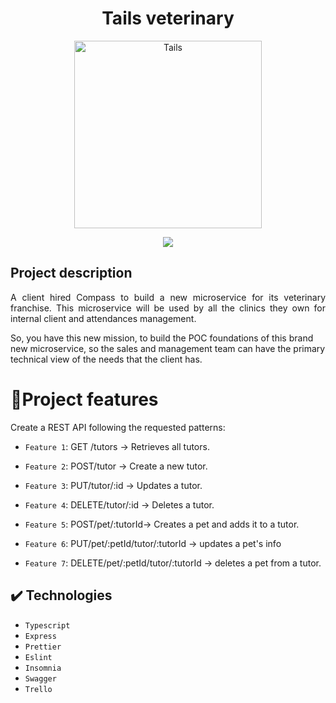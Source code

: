 <h1 align="center"> Tails veterinary </h1>

<p align="center">
  <img width="300" alt="Tails" src="https://github.com/tomazvinicius/veterinaryFranchise/assets/93164056/ad47c1dc-79c9-4569-ba57-cc508c79f87b">
</p>

<p align="center">
  <img src="http://img.shields.io/static/v1?label=STATUS&message=EM%20DESENVOLVIMENTO&color=GREEN&style=for-the-badge"/>
</p>

## Project description
<p align="justify">
A client hired Compass to build a new microservice for its veterinary franchise. This microservice will be used by all the clinics they own for internal client and attendances management.

So, you have this new mission, to build the POC foundations of this brand new microservice, so the sales and management team can have the primary technical view of the needs that the client has.
</p>


# 📃Project features

 Create a REST API following the requested patterns: 
 
- `Feature 1`: GET /tutors -> Retrieves all tutors.

- `Feature 2`: POST/tutor -> Create a new tutor.

- `Feature 3`: PUT/tutor/:id -> Updates a tutor.

- `Feature 4`: DELETE/tutor/:id -> Deletes a tutor.

- `Feature 5`: POST/pet/:tutorId-> Creates a pet and adds it to a tutor.

- `Feature 6`: PUT/pet/:petId/tutor/:tutorId -> updates a pet's info

- `Feature 7`: DELETE/pet/:petId/tutor/:tutorId -> deletes a pet from a tutor. 

## ✔️ Technologies

- ``Typescript``
- ``Express``
- ``Prettier``
- ``Eslint``
- ``Insomnia``
- ``Swagger``
- ``Trello``


